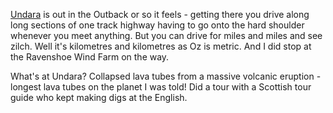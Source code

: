 [Undara](https://www.undara.com.au/) is out in the Outback or so it feels - getting there you drive along long sections of one track highway having to go onto the hard shoulder whenever you meet anything. But you can drive for miles and miles and see zilch. Well it's kilometres and kilometres as Oz is metric. And I did stop at the Ravenshoe Wind Farm on the way.

What's at Undara? Collapsed lava tubes from a massive volcanic eruption - longest lava tubes on the planet I was told! Did a tour with a Scottish tour guide who kept making digs at the English.

